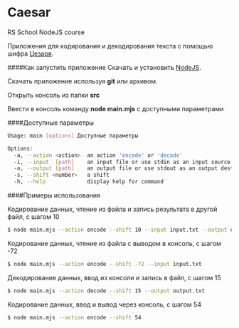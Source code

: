 # Caesar
RS School NodeJS course


Приложения для кодирования и декодирования текста с помощью шифра
[Цезаря](https://en.wikipedia.org/wiki/Caesar_cipher).


####Как запустить приложение
Скачать и установить [NodeJS](https://nodejs.org/en/download/).

Скачать приложение используя **git** или архивом.

Открыть консоль из папки **src**

Ввести в консоль команду **node main.mjs** с доступными параметрами

####Доступные параметры

```bash
Usage: main [options] Доступные параметры

Options:
  -a, --action <action>  an action 'encode' or 'decode'
  -i, --input  [path]    an input file or use stdin as an input source
  -o, --output [path]    an output file or use stdout as an output destination
  -s, --shift <number>   a shift
  -h, --help             display help for command
```

####Примеры использования

Кодирование данных, чтение из файла и запись результата в другой файл, с шагом 10
```bash
$ node main.mjs --action encode --shift 10 --input input.txt --output output.txt
```
Кодирование данных, чтение из файла с выводом в консоль, с шагом -72
```bash
$ node main.mjs --action encode --shift -72 --input input.txt
```
Декодирование данных, ввод из консоли и запись в файл, с шагом 15
```bash
$ node main.mjs --action decode --shift 15 --output output.txt
```
Кодирование данных, ввод и вывод через консоль, с шагом 54
```bash
$ node main.mjs --action encode --shift 54
```
